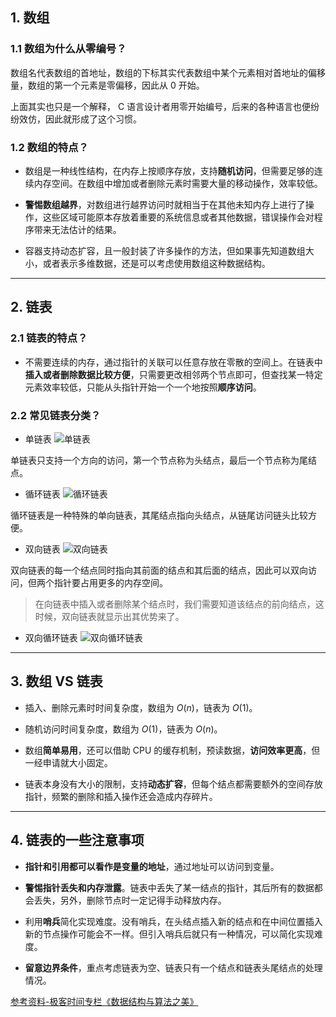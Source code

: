## 1. 数组
### 1.1 数组为什么从零编号？

数组名代表数组的首地址，数组的下标其实代表数组中某个元素相对首地址的偏移量，数组的第一个元素是零偏移，因此从 0 开始。

上面其实也只是一个解释， C 语言设计者用零开始编号，后来的各种语言也便纷纷效仿，因此就形成了这个习惯。



### 1.2 数组的特点？

- 数组是一种线性结构，在内存上按顺序存放，支持**随机访问**，但需要足够的连续内存空间。在数组中增加或者删除元素时需要大量的移动操作，效率较低。

- **警惕数组越界**，对数组进行越界访问时就相当于在其他未知内存上进行了操作，这些区域可能原本存放着重要的系统信息或者其他数据，错误操作会对程序带来无法估计的结果。

- 容器支持动态扩容，且一般封装了许多操作的方法，但如果事先知道数组大小，或者表示多维数据，还是可以考虑使用数组这种数据结构。

--- 

## 2. 链表
### 2.1 链表的特点？

- 不需要连续的内存，通过指针的关联可以任意存放在零散的空间上。在链表中**插入或者删除数据比较方便**，只需要更改相邻两个节点即可，但查找某一特定元素效率较低，只能从头指针开始一个一个地按照**顺序访问**。


### 2.2 常见链表分类？

- 单链表
![单链表](https://upload-images.jianshu.io/upload_images/11895466-6c975c1268adc8d8.jpg?imageMogr2/auto-orient/strip%7CimageView2/2/w/1240)

单链表只支持一个方向的访问，第一个节点称为头结点，最后一个节点称为尾结点。

- 循环链表
![循环链表](https://upload-images.jianshu.io/upload_images/11895466-0a536b068be2fe36.jpg?imageMogr2/auto-orient/strip%7CimageView2/2/w/1240)

循环链表是一种特殊的单向链表，其尾结点指向头结点，从链尾访问链头比较方便。

- 双向链表
![双向链表](https://upload-images.jianshu.io/upload_images/11895466-f17ba52dc302adff.jpg?imageMogr2/auto-orient/strip%7CimageView2/2/w/1240)

双向链表的每一个结点同时指向其前面的结点和其后面的结点，因此可以双向访问，但两个指针要占用更多的内存空间。

> 在向链表中插入或者删除某个结点时，我们需要知道该结点的前向结点，这时候，双向链表就显示出其优势来了。

- 双向循环链表
![双向循环链表](https://upload-images.jianshu.io/upload_images/11895466-a756cb84a03fb253.jpg?imageMogr2/auto-orient/strip%7CimageView2/2/w/1240)

--- 

## 3. 数组 VS 链表

- 插入、删除元素时时间复杂度，数组为 $O(n)$，链表为 $O(1)$。

- 随机访问时间复杂度，数组为 $O(1)$，链表为 $O(n)$。

- 数组**简单易用**，还可以借助 CPU 的缓存机制，预读数据，**访问效率更高**，但一经申请就大小固定。

- 链表本身没有大小的限制，支持**动态扩容**，但每个结点都需要额外的空间存放指针，频繁的删除和插入操作还会造成内存碎片。


--- 


## 4. 链表的一些注意事项

-  **指针和引用都可以看作是变量的地址**，通过地址可以访问到变量。

- **警惕指针丢失和内存泄露**。链表中丢失了某一结点的指针，其后所有的数据都会丢失，另外，删除节点时一定记得手动释放内存。

- 利用**哨兵**简化实现难度。没有哨兵，在头结点插入新的结点和在中间位置插入新的节点操作可能会不一样。但引入哨兵后就只有一种情况，可以简化实现难度。

- **留意边界条件**，重点考虑链表为空、链表只有一个结点和链表头尾结点的处理情况。

[参考资料-极客时间专栏《数据结构与算法之美》](https://time.geekbang.org/column/126)
